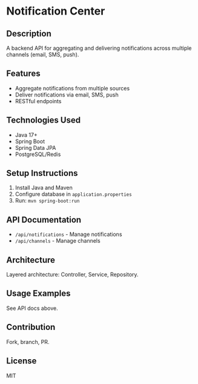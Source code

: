 # Notification Center

## Description
A backend API for aggregating and delivering notifications across multiple channels (email, SMS, push).

## Features
- Aggregate notifications from multiple sources
- Deliver notifications via email, SMS, push
- RESTful endpoints

## Technologies Used
- Java 17+
- Spring Boot
- Spring Data JPA
- PostgreSQL/Redis

## Setup Instructions
1. Install Java and Maven
2. Configure database in `application.properties`
3. Run: `mvn spring-boot:run`

## API Documentation
- `/api/notifications` - Manage notifications
- `/api/channels` - Manage channels

## Architecture
Layered architecture: Controller, Service, Repository.

## Usage Examples
See API docs above.

## Contribution
Fork, branch, PR.

## License
MIT
